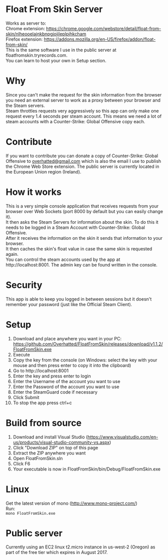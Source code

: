 # Float From Skin Server
Works as server to:  
Chrome extension: https://chrome.google.com/webstore/detail/float-from-skin/nlheooelajnkbnpgjojileplpjhkcham  
Firefox extension: https://addons.mozilla.org/en-US/firefox/addon/float-from-skin/  
This is the same software I use in the public server at floatfromskin.tryrecords.com.  
You can learn to host your own in Setup section.

# Why
Since you can't make the request for the skin information from the browser you need an external server to work as a proxy between your browser and the Steam servers.  
Steam throttles requests very aggressively so this app can only make one request every 1.4 seconds per steam account. This means we need a lot of steam accounts with a Counter-Strike: Global Offensive copy each.

# Contribute
If you want to contribute you can donate a copy of Counter-Strike: Global Offensive to overhatted@gmail.com which is also the email I use to publish the Chrome Web Store extension. The public server is currently located in the European Union region (Ireland).

# How it works
This is a very simple console application that receives requests from your browser over Web Sockets (port 8000 by default but you can easily change it).  
It then asks the Steam Servers for information about the skin. To do this it needs to be logged in a Steam Account with Counter-Strike: Global Offensive.  
After it receives the information on the skin it sends that information to your browser.  
It then caches the skin's float value in case the same skin is requested again.  
You can control the steam accounts used by the app at http://localhost:8001.
The admin key can be found written in the console.

# Security
This app is able to keep you logged in between sessions but it doesn't remember your password (just like the Official Steam Client).

# Setup
1. Download and place anywhere you want in your PC: https://github.com/Overhatted/FloatFromSkin/releases/download/v1.1.2/FloatFromSkin.exe
2. Execute
3. Copy the key from the console (on Windows: select the key with your mouse and then press enter to copy it into the clipboard)
4. Go to http://localhost:8001
5. Enter the key and press enter to login
6. Enter the Username of the account you want to use
7. Enter the Password of the account you want to use
8. Enter the SteamGuard code if necessary
9. Click Submit
10. To stop the app press ctrl+c

# Build from source
1. Download and install Visual Studio (https://www.visualstudio.com/en-us/products/visual-studio-community-vs.aspx)
2. Click "Download ZIP" on top of this page
3. Extract the ZIP anywhere you want
4. Open FloatFromSkin.sln
5. Click F6
6. Your executable is now in FloatFromSkin/bin/Debug/FloatFromSkin.exe

# Linux
Get the latest version of mono (http://www.mono-project.com/)  
Run:  
`mono FloatFromSkin.exe`

# Public server
Currently using an EC2 linux t2.micro instance in us-west-2 (Oregon) as part of the free tier which expires in August 2017.
